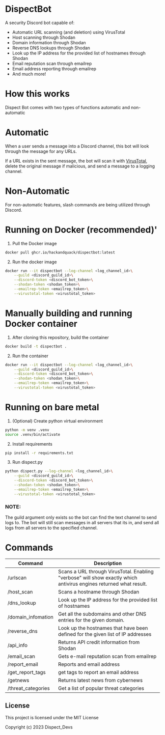 # DispectBot
A security Discord bot capable of:
- Automatic URL scanning (and deletion) using VirusTotal
- Host scanning through Shodan
- Domain information through Shodan
- Reverse DNS lookups through Shodan
- Look up the IP address for the provided list of hostnames through Shodan
- Email reputation scan through emailrep
- Email address reporting through emailrep
- And much more!


# How this works
Dispect Bot comes with two types of functions automatic and non-automatic
# Automatic
When a user sends a message into a Discord channel, this bot will look through the message for any URLs. 

If a URL exists in the sent message, the bot will scan it with [VirusTotal](https://www.virustotal.com/), delete the original message if malicious, and send a message to a logging channel. 
# Non-Automatic
For non-automatic features, slash commands are being utilized through Discord. 

# Running on Docker (recommended)'
1. Pull the Docker image
```bash
docker pull ghcr.io/hackandquack/dispectbot:latest
```

2. Run the docker image
```bash
docker run --it dispectbot --log-channel <log_channel_id>\
    --guild <discord_guild_id>\
    --discord-token <discord_bot_token>\
    --shodan-token <shodan_token>\
    --emailrep-token <emailrep_token>\
    --virustotal-token <virustotal_token>
```

# Manually building and running Docker container 
1. After cloning this repository, build the container
```bash
docker build -t dispectbot .
```
2. Run the container
```bash
docker run --it dispectbot --log-channel <log_channel_id>\
    --guild <discord_guild_id>\
    --discord-token <discord_bot_token>\
    --shodan-token <shodan_token>\
    --emailrep-token <emailrep_token>\
    --virustotal-token <virustotal_token>
```

# Running on bare metal
1. (Optional) Create python virtual environment
```bash
python -m venv .venv
source .venv/bin/activate
```
2. Install requirements
```bash
pip install -r requirements.txt
```
3. Run dispect.py
```bash
python dispect.py --log-channel <log_channel_id>\
    --guild <discord_guild_id>\
    --discord-token <discord_bot_token>\
    --shodan-token <shodan_token>\
    --emailrep-token <emailrep_token>\
    --virustotal-token <virustotal_token>
```

### NOTE:
The guild argument only exists so the bot can find the text channel to send logs to. The bot will still scan messages in all servers that its in, and send all logs from all servers to the specified channel. 

# Commands
| Command | Description |
| --- | ----------- |
| /urlscan | Scans a URL through VirusTotal. Enabling "verbose" will show exactly which antivirus engines returned what result. |
| /host_scan | Scans a hostname through Shodan |
| /dns_lookup | Look up the IP address for the provided list of hostnames
| /domain_infomation | Get all the subdomains and other DNS entries for the given domain. | |
| /reverse_dns | Look up the hostnames that have been defined for the given list of IP addresses |
| /api_info | Returns API credit information from Shodan |
| /email_scan | Gets e-mail reputation scan from emailrep |
| /report_email | Reports and email address |
| /get_report_tags | get tags to report an email address |
| /getnews | Returns latest news from cybernews |
| /threat_categories | Get a list of popular threat categories |

## License
This project is licensed under the MIT License

Copyright (c) 2023 Dispect_Devs